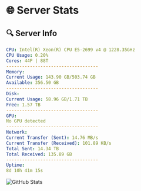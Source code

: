 # 🌐 Server Stats
## 🔍 Server Info
```yaml
CPU: Intel(R) Xeon(R) CPU E5-2699 v4 @ 1228.35GHz
CPU Usage: 0.20%
Cores: 44P | 88T
-----------------------------------
Memory:
Current Usage: 143.90 GB/503.74 GB
Available: 356.50 GB
-----------------------------------
Disk:
Current Usage: 58.96 GB/1.71 TB
Free: 1.57 TB
-----------------------------------
GPU:
No GPU detected
-----------------------------------
Network:
Current Transfer (Sent): 14.76 MB/s
Current Transfer (Received): 101.89 KB/s
Total Sent: 14.34 TB
Total Received: 135.89 GB
-----------------------------------
Uptime:
8d 10h 41m 15s
```
![GitHub Stats](https://img.shields.io/badge/Updated-2025-03-16_08:04:04-blue)